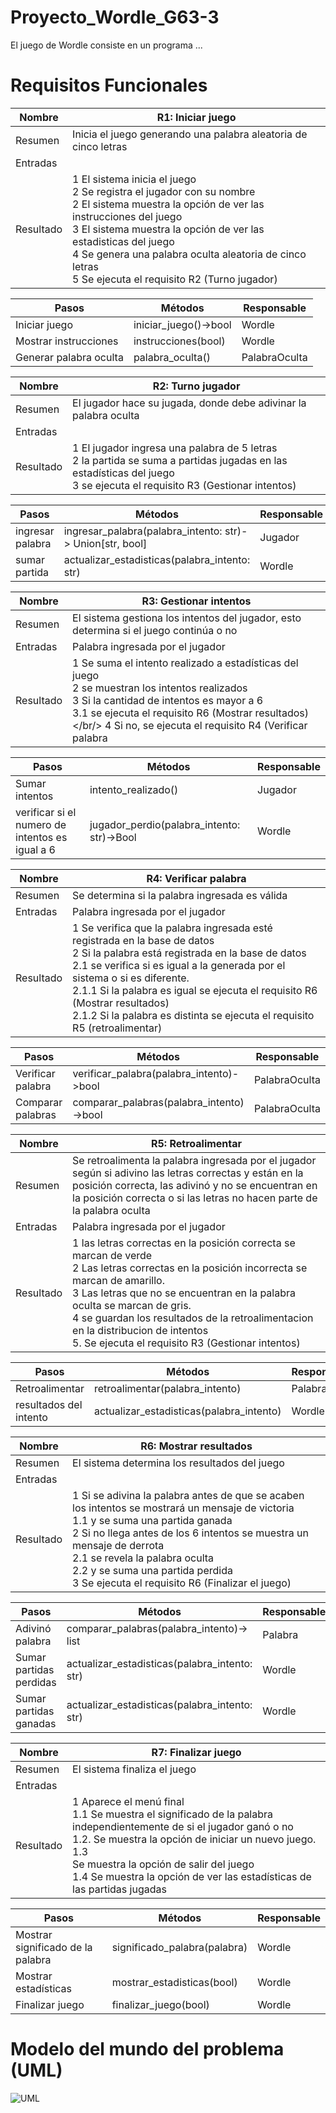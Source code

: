 # Proyecto_Wordle_G63-3

El juego de Wordle consiste en un programa ...

# Requisitos Funcionales

| Nombre    | R1: Iniciar juego                                                                                                                                          |
|-----------|------------------------------------------------------------------------------------------------------------------------------------------------------------|
| Resumen   | Inicia el juego generando una palabra aleatoria de cinco letras                                                                                            |
| Entradas  |                                                                                                                                                            |
| Resultado | 1 El sistema inicia el juego<br/> 2 Se registra el jugador con su nombre <br/> 2 El sistema muestra la opción de ver las instrucciones del juego <br/> 3 El sistema muestra la opción de ver las estadisticas del juego<br/> 4 Se genera una palabra oculta aleatoria de cinco letras <br/>5 Se ejecuta el requisito R2 (Turno jugador) |

|Pasos|Métodos|Responsable|
|---|---|---|
|Iniciar juego| iniciar_juego()->bool|Wordle|
|Mostrar instrucciones| instrucciones(bool)| Wordle|
|Generar palabra oculta|palabra_oculta()|PalabraOculta|

| Nombre    | R2: Turno jugador                                                                                                                                                                                                                                                   |
|-----------|---------------------------------------------------------------------------------------------------------------------------------------------------------------------------------------------------------------------------------------------------------------------------|
| Resumen   | El jugador hace su jugada, donde debe adivinar la palabra oculta                                                                                                                                                                                   |
| Entradas  |                                                                                                                                                                                                                                          |
| Resultado | 1 El jugador ingresa una palabra de 5 letras<br/>2 la partida se suma a partidas jugadas en las estadísticas del juego<br/> 3 se ejecuta el requisito R3 (Gestionar intentos) |

|Pasos|Métodos|Responsable|
|---|---|---|
|ingresar palabra | ingresar_palabra(palabra_intento: str)-> Union[str, bool] |Jugador|
|sumar partida |actualizar_estadisticas(palabra_intento: str)|Wordle|


| Nombre    | R3: Gestionar intentos                                                                                                                                                                                                                                                    |
|-----------|---------------------------------------------------------------------------------------------------------------------------------------------------------------------------------------------------------------------------------------------------------------------------|
| Resumen   | El sistema gestiona los intentos del jugador, esto determina si el juego continúa o no                                                                                                                                                                                    |
| Entradas  | Palabra ingresada por el jugador                                                                                                                                                                                                                                          |
| Resultado | 1 Se suma el intento realizado a estadísticas del juego<br/> 2 se muestran los intentos realizados <br/> 3 Si la cantidad de intentos es mayor a 6 <br/>3.1 se ejecuta el requisito R6 (Mostrar resultados) </br/> 4 Si no, se ejecuta el requisito R4 (Verificar palabra |


| Pasos          | Métodos             | Responsable |
|----------------|---------------------|-------------|
| Sumar intentos | intento_realizado() | Jugador     |
| verificar si el numero de intentos es igual a 6 | jugador_perdio(palabra_intento: str)->Bool | Wordle     |


| Nombre    | R4: Verificar palabra                                                                                                                                                                                                                                                                                                                                                                         |
|-----------|-----------------------------------------------------------------------------------------------------------------------------------------------------------------------------------------------------------------------------------------------------------------------------------------------------------------------------------------------------------------------------------------------|
| Resumen   | Se determina si la palabra ingresada es válida                                                                                                                                                                                                                                                                                                                                                |
| Entradas  | Palabra ingresada por el jugador                                                                                                                                                                                                                                                                                                                                                              |
| Resultado | 1 Se verifica que la palabra ingresada esté registrada en la base de datos<br/>2 Si la palabra está registrada en la base de datos <br/>2.1 se verifica si es igual a la generada por el sistema o si es diferente. <br/>2.1.1 Si la palabra es igual se ejecuta el requisito R6 (Mostrar resultados) <br/> 2.1.2 Si la palabra es distinta se ejecuta el requisito R5 (retroalimentar) |

| Pasos             | Métodos                                  | Responsable |
|-------------------|------------------------------------------|-------------|
| Verificar palabra | verificar_palabra(palabra_intento)->bool | PalabraOculta     |
| Comparar palabras | comparar_palabras(palabra_intento)->bool| PalabraOculta |

| Nombre    | R5: Retroalimentar                                                                                                                                                                                                                                                                                                                           |
|-----------|----------------------------------------------------------------------------------------------------------------------------------------------------------------------------------------------------------------------------------------------------------------------------------------------------------------------------------------------|
| Resumen   | Se retroalimenta la palabra ingresada por el jugador según si adivino las letras correctas y están en la posición correcta, las adivinó y no se encuentran en la posición correcta o si las letras no hacen parte de la palabra oculta                                                                                                         |
| Entradas  | Palabra ingresada por el jugador                                                                                                                                                                                                                                                                                                             |
| Resultado |  1 las letras correctas en la posición correcta se marcan de verde<br/> 2 Las letras correctas en la posición incorrecta se marcan de amarillo. <br/> 3 Las letras que no se encuentran en la palabra oculta se marcan de gris. <br/> 4 se guardan los resultados de la retroalimentacion en la distribucion de intentos <br/> 5. Se ejecuta el requisito R3 (Gestionar intentos)|

| Pasos             | Métodos                         | Responsable |
|-------------------|---------------------------------|-------------|
| Retroalimentar    | retroalimentar(palabra_intento) | Palabra     |
| resultados del intento    | actualizar_estadisticas(palabra_intento) | Wordle     |


| Nombre    | R6: Mostrar resultados                                                                                                                                                                                                                                                            |
|-----------|-----------------------------------------------------------------------------------------------------------------------------------------------------------------------------------------------------------------------------------------------------------------------------------|
| Resumen   | El sistema  determina los resultados del juego                                                                                                                                                                                                                                    |
| Entradas  |                                                                                                                                                                                                                                                                                   |
| Resultado | 1 Si se adivina la palabra antes de que se acaben los intentos se mostrará un mensaje de victoria <br/> 1.1 y se suma una partida ganada <br/> 2 Si no llega antes de los 6 intentos se muestra un mensaje de derrota <br/> 2.1 se revela la palabra oculta <br/> 2.2 y se suma una partida perdida <br/> 3 Se ejecuta el requisito R6 (Finalizar el juego) |

| Pasos           | Métodos                                   | Responsable |
|-----------------|-------------------------------------------|-------------|
| Adivinó palabra | comparar_palabras(palabra_intento)-> list | Palabra     |
| Sumar partidas perdidas | actualizar_estadisticas(palabra_intento: str)| Wordle    |
| Sumar partidas ganadas | actualizar_estadisticas(palabra_intento: str)| Wordle    |

| Nombre    | R7: Finalizar juego                                                                                                                                                                                                                                                                    |
|-----------|----------------------------------------------------------------------------------------------------------------------------------------------------------------------------------------------------------------------------------------------------------------------------------------|
| Resumen   | El sistema  finaliza el juego                                                                                                                                                                                                                                                          |
| Entradas  |                                                                                                                                                                                                                                                                                        |
| Resultado | 1 Aparece el menú final <br/>1.1 Se muestra el significado de la palabra independientemente de si el jugador ganó o no <br/>1.2. Se muestra la opción de iniciar un nuevo juego. <br/> 1.3 <br/> Se muestra la opción de salir del juego <br/> 1.4 Se muestra la opción de ver las estadísticas de las partidas jugadas |

| Pasos                             | Métodos                      | Responsable |
|-----------------------------------|------------------------------|-------------|
| Mostrar significado de la palabra | significado_palabra(palabra) | Wordle      |
| Mostrar estadísticas              | mostrar_estadisticas(bool)   | Wordle      |
|Finalizar juego| finalizar_juego(bool)| Wordle      |

# Modelo del mundo del problema (UML)

![UML](https://app.diagrams.net/#G10ySx3OVobGPoSypkRZFwtQrErrMKZHTe)
